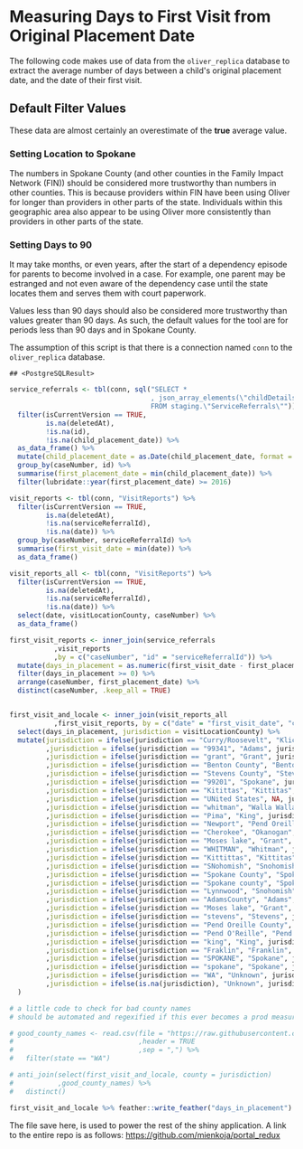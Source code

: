 # Measuring Days to First Visit from Original Placement Date

The following code makes use of data from the `oliver_replica` database to extract the average number of days between a child's original placement date, and the date of their first visit.

## Default Filter Values

These data are almost certainly an overestimate of the **true** average value. 

### Setting Location to Spokane

The numbers in Spokane County (and other counties in the Family Impact Network (FIN)) should be considered more trustworthy than numbers in other counties. This is because providers within FIN have been using Oliver for longer than providers in other parts of the state. Individuals within this geographic area also appear to be using Oliver more consistently than providers in other parts of the state. 

### Setting Days to 90

It may take months, or even years, after the start of a dependency episode for parents to become involved in a case. For example, one parent may be estranged and not even aware of the dependency case until the state locates them and serves them with court paperwork. 

Values less than 90 days should also be considered more trustworthy than values greater than 90 days. As such, the default values for the tool are for periods less than 90 days and in Spokane County. 

The assumption of this script is that there is a connection named `conn` to the `oliver_replica` database. 


```
## <PostgreSQLResult>
```


```r
service_referrals <- tbl(conn, sql("SELECT *
                                   , json_array_elements(\"childDetails\") ->> \'childOpd\' AS child_placement_date 
                                   FROM staging.\"ServiceReferrals\"")) %>%
  filter(isCurrentVersion == TRUE,
         is.na(deletedAt),
         !is.na(id),
         !is.na(child_placement_date)) %>%
  as_data_frame() %>%
  mutate(child_placement_date = as.Date(child_placement_date, format = "%m/%d/%Y")) %>%
  group_by(caseNumber, id) %>%
  summarise(first_placement_date = min(child_placement_date)) %>%
  filter(lubridate::year(first_placement_date) >= 2016)

visit_reports <- tbl(conn, "VisitReports") %>%
  filter(isCurrentVersion == TRUE,
         is.na(deletedAt),
         !is.na(serviceReferralId),
         !is.na(date)) %>%
  group_by(caseNumber, serviceReferralId) %>%
  summarise(first_visit_date = min(date)) %>%
  as_data_frame()

visit_reports_all <- tbl(conn, "VisitReports") %>%
  filter(isCurrentVersion == TRUE,
         is.na(deletedAt),
         !is.na(serviceReferralId),
         !is.na(date)) %>%
  select(date, visitLocationCounty, caseNumber) %>%
  as_data_frame()

first_visit_reports <- inner_join(service_referrals
           ,visit_reports
           ,by = c("caseNumber", "id" = "serviceReferralId")) %>%
  mutate(days_in_placement = as.numeric(first_visit_date - first_placement_date)) %>%
  filter(days_in_placement >= 0) %>%
  arrange(caseNumber, first_placement_date) %>%
  distinct(caseNumber, .keep_all = TRUE)  


first_visit_and_locale <- inner_join(visit_reports_all
           ,first_visit_reports, by = c("date" = "first_visit_date", "caseNumber")) %>%
  select(days_in_placement, jurisdiction = visitLocationCounty) %>%
  mutate(jurisdiction = ifelse(jurisdiction == "Curry/Roosevelt", "Klickitat", jurisdiction)
         ,jurisdiction = ifelse(jurisdiction == "99341", "Adams", jurisdiction)
         ,jurisdiction = ifelse(jurisdiction == "grant", "Grant", jurisdiction)
         ,jurisdiction = ifelse(jurisdiction == "Benton County", "Benton", jurisdiction)
         ,jurisdiction = ifelse(jurisdiction == "Stevens County", "Stevens", jurisdiction)
         ,jurisdiction = ifelse(jurisdiction == "99201", "Spokane", jurisdiction)
         ,jurisdiction = ifelse(jurisdiction == "Kitittas", "Kittitas", jurisdiction)
         ,jurisdiction = ifelse(jurisdiction == "UNited States", NA, jurisdiction)
         ,jurisdiction = ifelse(jurisdiction == "whitman", "Walla Walla", jurisdiction)
         ,jurisdiction = ifelse(jurisdiction == "Pima", "King", jurisdiction)
         ,jurisdiction = ifelse(jurisdiction == "Newport", "Pend Oreille", jurisdiction)
         ,jurisdiction = ifelse(jurisdiction == "Cherokee", "Okanogan", jurisdiction)
         ,jurisdiction = ifelse(jurisdiction == "Moses lake", "Grant", jurisdiction)
         ,jurisdiction = ifelse(jurisdiction == "WHITMAN", "Whitman", jurisdiction)
         ,jurisdiction = ifelse(jurisdiction == "Kittittas", "Kittitas", jurisdiction)
         ,jurisdiction = ifelse(jurisdiction == "SNohomish", "Snohomish", jurisdiction)
         ,jurisdiction = ifelse(jurisdiction == "Spokane County", "Spokane", jurisdiction)
         ,jurisdiction = ifelse(jurisdiction == "Spokane county", "Spokane", jurisdiction)         
         ,jurisdiction = ifelse(jurisdiction == "Lynnwood", "Snohomish", jurisdiction)
         ,jurisdiction = ifelse(jurisdiction == "AdamsCounty", "Adams", jurisdiction)
         ,jurisdiction = ifelse(jurisdiction == "Moses lake", "Grant", jurisdiction)
         ,jurisdiction = ifelse(jurisdiction == "stevens", "Stevens", jurisdiction)
         ,jurisdiction = ifelse(jurisdiction == "Pend Oreille County", "Pend Oreille", jurisdiction)
         ,jurisdiction = ifelse(jurisdiction == "Pend O'Reille", "Pend Oreille", jurisdiction)    
         ,jurisdiction = ifelse(jurisdiction == "king", "King", jurisdiction)  
         ,jurisdiction = ifelse(jurisdiction == "Fraklin", "Franklin", jurisdiction)    
         ,jurisdiction = ifelse(jurisdiction == "SPOKANE", "Spokane", jurisdiction) 
         ,jurisdiction = ifelse(jurisdiction == "spokane", "Spokane", jurisdiction)          
         ,jurisdiction = ifelse(jurisdiction == "WA", "Unknown", jurisdiction)           
         ,jurisdiction = ifelse(is.na(jurisdiction), "Unknown", jurisdiction)   
  ) 

# a little code to check for bad county names 
# should be automated and regexified if this ever becomes a prod measurement

# good_county_names <- read.csv(file = "https://raw.githubusercontent.com/hadley/data-counties/master/county-fips.csv"
#                               ,header = TRUE
#                               ,sep = ",") %>%
#   filter(state == "WA")

# anti_join(select(first_visit_and_locale, county = jurisdiction)
#           ,good_county_names) %>%
#   distinct()

first_visit_and_locale %>% feather::write_feather("days_in_placement")
```

The file save here, is used to power the rest of the shiny application. A link to the entire repo is as follows: https://github.com/mienkoja/portal_redux
